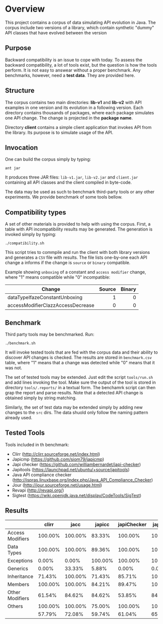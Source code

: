# Overview

This project contains a corpus of data simulating API evolution in Java. The corpus include two versions of a library, which contain synthetic "dummy" API classes that have evolved between the version

## Purpose

Backward compatibility is an issue to cope with today. To assess the backward compatibility, a lot of tools exist, but the question is how the tools perform. It is not easy to answear without a proper benchmark. Any benchmarks, however, need a **test data**. They are provided here. 

## Structure

The corpus contains two main directories:  **lib-v1** and **lib-v2** with API examples in one version and its evolution in a following version. Each directory contains thousands of packages, where each package simulates one API change. The change is projected in the **package name**. 

Directory **client** contains a simple client application that invokes API from the library. Its purpose is to simulate usage of the API.

## Invocation

One can build the corpus simply by typing:
```
ant jar
```
It produces three JAR files: `lib-v1.jar`, `lib-v2.jar` and  `client.jar` containing all API classes and the client compiled in byte-code.

The data  may be used as such to benchmark third-party tools or any other experiments. We provide benchmark of some tools bellow.  

## Compatibility types

A set of other materials is provided to help with using the corpus. First, 
a table with API incompatibility results may be generated. The generation is invoked simply by typing:

```
./compatibility.sh
```

This script tries to commpile and run the client with both library versions and generates a `CSV` file with results. The file lists one-by-one each API change a informs if the change is `source` or `binary` compatible. 

Example showing `unboxing` of a constant and `access modifier`  change, where "1" means compatible while "0" incompatible:

| Change        | Source           | Binary  |
| ------------- |-------------:| -----:|
| dataTypeIfazeConstantUnboxing          | 1    | 0 |
| accessModifierClazzAccessDecrease      | 0    |   0 |


## Benchmark

Third party tools may be benchmarked. Run:

```
./benchmark.sh
```
It will invoke tested tools that are fed with the corpus data and their ability to discover API changes is checked. The results are stored in `benchmark.csv` table, where "1" means that a change was detected while "0" means that it was not. 

The set of tested tools may be extended. Just edit the script `tools/run.sh` and add lines invoking the tool. Make sure the output of the tool is stored in directory `tools/.reports/` in a textual form. The benchamrk script can then grap the report and parse results. Note that a detected API change is obtained simply by string matching. 

Similarly, the set of test data may be extended simply by adding new changes to the `src` dirs. The data shuold only follow the naming pattern already used. 

## Tested Tools

Tools included in th benchmark:
- Clirr (http://clirr.sourceforge.net/index.html)
- Japicmp (https://github.com/siom79/japicmp)
- Japi checker (https://github.com/williambernardet/japi-checker)
- Japitools (https://launchpad.net/ubuntu/+source/japitools)
- Java API compliance checker (http://ispras.linuxbase.org/index.php/Java_API_Compliance_Checker)
- Jour (http://jour.sourceforge.net/usage.html)
- Revapi (http://revapi.org/)
- Sigtest (https://wiki.openjdk.java.net/display/CodeTools/SigTest)
 
## Results

|	 | 	clirr	 | 	jacc	 | 	japicc	 | 	japiChecker	 | 	japicmp	 | 	japitool	 | 	jour	 | 	revapi	 | 	sigtest	|
|--------|---------------|---------------|---------------|-----------------------|---------------|------------------------|--------------|---------------|--------------|
|	Access Modifiers	 | 	100.00%	 | 	100.00%	 | 	83.33%	 | 	100.00%	 | 	100.00%	 | 	100.00%	 | 	83.33%	 | 	83.33%	 | 	100.00%	|
|	Data Types	 | 	100.00%	 | 	100.00%	 | 	89.36%	 | 	100.00%	 | 	100.00%	 | 	100.00%	 | 	100.00%	 | 	95.74%	 | 	100.00%	|
|	Exceptions 	 | 	0.00%	 | 	0.00%	 | 	100.00%	 | 	100.00%	 | 	100.00%	 | 	100.00%	 | 	100.00%	 | 	71.43%	 | 	100.00%	|
|	Generics 	 | 	0.00%	 | 	33.33%	 | 	5.88%	 | 	0.00%	 | 	0.00%	 | 	100.00%	 | 	17.65%	 | 	100.00%	 | 	100.00%	|
|	Inheritance 	 | 	71.43%	 | 	100.00%	 | 	71.43%	 | 	85.71%	 | 	100.00%	 | 	100.00%	 | 	100.00%	 | 	42.86%	 | 	100.00%	|
|	Members 	 | 	100.00%	 | 	100.00%	 | 	84.21%	 | 	89.47%	 | 	100.00%	 | 	100.00%	 | 	84.21%	 | 	42.11%	 | 	100.00%	|
|	Other Modifiers	 | 	61.54%	 | 	84.62%	 | 	84.62%	 | 	53.85%	 | 	84.62%	 | 	69.23%	 | 	76.92%	 | 	61.54%	 | 	84.62%	|
|	Others 	 | 	100.00%	 | 	100.00%	 | 	75.00%	 | 	100.00%	 | 	100.00%	 | 	100.00%	 | 	100.00%	 | 	50.00%	 | 	100.00%	|	
|		 | 57.79%	| 	72.08%	 | 	59.74%	 |  61.04%	 |	65.58% | 97.40%  | 	68.18% | 82.47%	 | 98.70% |



